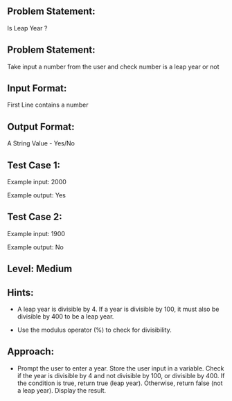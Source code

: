 ## Problem Statement:
Is Leap Year ?

## Problem Statement:
Take input a number from the user and check 
number is a leap year or not


## Input Format:
First Line contains a number

## Output Format:
A String Value - Yes/No

## Test Case 1:
Example input:
2000

Example output:
Yes

## Test Case 2:
Example input:
1900

Example output:
No

## Level: Medium

## Hints:
- A leap year is divisible by 4.
If a year is divisible by 100, it must also be 
divisible by 400 to be a leap year.

- Use the modulus operator (%) to check for 
divisibility.

## Approach:
- Prompt the user to enter a year.
Store the user input in a variable.
Check if the year is divisible by 4 and not divisible by 100, or divisible by 400.
If the condition is true, return true (leap year). Otherwise, return false (not a leap year).
Display the result.
